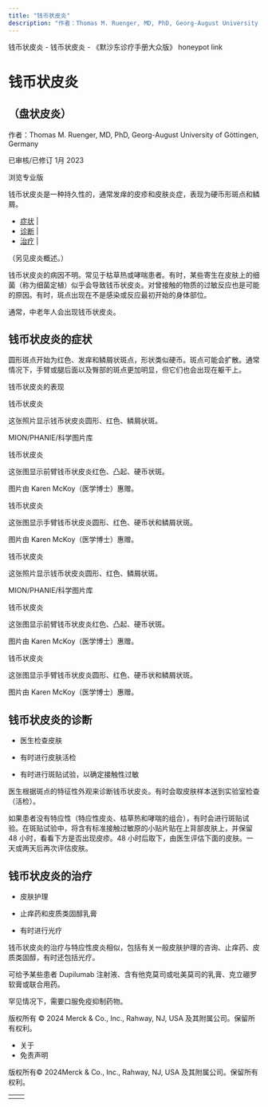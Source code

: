 ```yaml
---
title: "钱币状皮炎"
description: "作者：Thomas M. Ruenger, MD, PhD, Georg-August University of Göttingen, Germany"
---
```


﻿钱币状皮炎 \- 钱币状皮炎 \- 《默沙东诊疗手册大众版》 honeypot link

# 钱币状皮炎

## （盘状皮炎）

作者：Thomas M. Ruenger, MD, PhD, Georg-August University of Göttingen, Germany

已审核/已修订 1月 2023

浏览专业版

钱币状皮炎是一种持久性的，通常发痒的皮疹和皮肤炎症，表现为硬币形斑点和鳞屑。

- [症状](#症状_v25245264_zh) \|
- [诊断](#诊断_v25245267_zh) \|
- [治疗](#治疗_v25245280_zh) \|

（另见皮炎概述。）

钱币状皮炎的病因不明。常见于枯草热或哮喘患者。有时，某些寄生在皮肤上的细菌（称为细菌定植）似乎会导致钱币状皮炎。对曾接触的物质的过敏反应也是可能的原因。有时，斑点出现在不是感染或反应最初开始的身体部位。

通常，中老年人会出现钱币状皮炎。

## 钱币状皮炎的症状

圆形斑点开始为红色、发痒和鳞屑状斑点，形状类似硬币。斑点可能会扩散。通常情况下，手臂或腿后面以及臀部的斑点更加明显，但它们也会出现在躯干上。

钱币状皮炎的表现



钱币状皮炎

这张照片显示钱币状皮炎圆形、红色、鳞屑状斑。

MION/PHANIE/科学图片库



钱币状皮炎

这张图显示前臂钱币状皮炎红色、凸起、硬币状斑。

图片由 Karen McKoy（医学博士）惠赠。



钱币状皮炎

这张图显示手臂钱币状皮炎圆形、红色、硬币状和鳞屑状斑。

图片由 Karen McKoy（医学博士）惠赠。



钱币状皮炎

这张照片显示钱币状皮炎圆形、红色、鳞屑状斑。

MION/PHANIE/科学图片库



钱币状皮炎

这张图显示前臂钱币状皮炎红色、凸起、硬币状斑。

图片由 Karen McKoy（医学博士）惠赠。



钱币状皮炎

这张图显示手臂钱币状皮炎圆形、红色、硬币状和鳞屑状斑。

图片由 Karen McKoy（医学博士）惠赠。

## 钱币状皮炎的诊断

- 医生检查皮肤

- 有时进行皮肤活检

- 有时进行斑贴试验，以确定接触性过敏


医生根据斑点的特征性外观来诊断钱币状皮炎。有时会取皮肤样本送到实验室检查（活检）。

如果患者没有特应性（特应性皮炎、枯草热和哮喘的组合），有时会进行斑贴试验。在斑贴试验中，将含有标准接触过敏原的小贴片贴在上背部皮肤上，并保留 48 小时，看看下方是否出现皮疹。48 小时后取下，由医生评估下面的皮肤。一天或两天后再次评估皮肤。

## 钱币状皮炎的治疗

- 皮肤护理

- 止痒药和皮质类固醇乳膏

- 有时进行光疗


钱币状皮炎的治疗与特应性皮炎相似，包括有关一般皮肤护理的咨询、止痒药、皮质类固醇，有时还包括光疗。

可给予某些患者 Dupilumab 注射液、含有他克莫司或吡美莫司的乳膏、克立硼罗软膏或联合用药。

罕见情况下，需要口服免疫抑制药物。



版权所有 © 2024
Merck & Co., Inc., Rahway, NJ, USA 及其附属公司。保留所有权利。

- 关于
- 免责声明

版权所有© 2024Merck & Co., Inc., Rahway, NJ, USA 及其附属公司。保留所有权利。

|     |     |
| --- | --- |
|  |  |